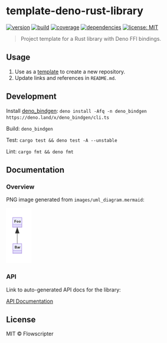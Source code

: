 # template-deno-rust-library

[![version](https://img.shields.io/github/v/release/flowscripter/template-deno-rust-library?sort=semver)](https://github.com/flowscripter/template-deno-rust-library/releases)
[![build](https://img.shields.io/github/workflow/status/flowscripter/template-deno-rust-library/release-deno-rust-library)](https://github.com/flowscripter/template-deno-rust-library/actions/workflows/release-deno-rust-library.yml)
[![coverage](https://codecov.io/gh/flowscripter/template-deno-rust-library/branch/main/graph/badge.svg?token=EMFT2938ZF)](https://codecov.io/gh/flowscripter/template-deno-rust-library)
[![dependencies](https://deps.rs/repo/github/flowscripter/template-deno-rust-library/status.svg)](https://deps.rs/crate/flowscripter_template_deno_rust_library)
[![license: MIT](https://img.shields.io/github/license/flowscripter/template-deno-rust-library)](https://github.com/flowscripter/template-deno-rust-library/blob/main/LICENSE)

> Project template for a Rust library with Deno FFI bindings.

## Usage

1. Use as a
   [template](https://docs.github.com/en/github/creating-cloning-and-archiving-repositories/creating-a-repository-from-a-template)
   to create a new repository.
2. Update links and references in `README.md`.

## Development

Install [deno_bindgen](https://github.com/denoland/deno_bindgen):
`deno install -Afq -n deno_bindgen https://deno.land/x/deno_bindgen/cli.ts`

Build: `deno_bindgen`

Test: `cargo test && deno test -A --unstable`

Lint: `cargo fmt && deno fmt`

## Documentation

### Overview

PNG image generated from `images/uml_diagram.mermaid`:

![UML Diagram](images/uml_diagram.png "UML Diagram")

### API

Link to auto-generated API docs for the library:

[API Documentation](https://docs.rs/crate/flowscripter_template_deno_rust_library/latest)

## License

MIT © Flowscripter
